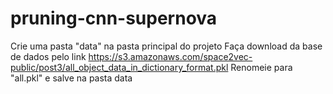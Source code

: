 # pruning-cnn-supernova

Crie uma pasta "data" na pasta principal do projeto
Faça download da base de dados pelo link 	https://s3.amazonaws.com/space2vec-public/post3/all_object_data_in_dictionary_format.pkl
Renomeie para "all.pkl" e salve na pasta data
